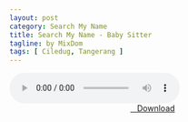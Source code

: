 ```yaml
---
layout: post
category: Search My Name
title: Search My Name - Baby Sitter
tagline: by MixDom
tags: [ Ciledug, Tangerang ]
---
```


<audio class='js-player' controls>
  <source src="https://drive.google.com/uc?authuser=0&id=1rbqS-6XRlVeBErqZOKKqZCZkqTDro6JO&export=download" type="audio/mp3">
</audio>

<center>
<a href="/dl/deritaini-everyonedoeseverythingnew/" ><i class="fa fa-caret-down" aria-hidden="true"></i>&nbsp; &nbsp;Download</a>
</center>
